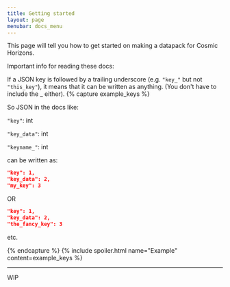 ```yaml
---
title: Getting started
layout: page
menubar: docs_menu
---
```


This page will tell you how to get started on making a datapack for Cosmic Horizons.

Important info for reading these docs:

If a JSON key is followed by a trailing underscore (e.g. `"key_"` but not `"this_key"`), it means that it can be written as anything. (You don't have to include the _ either).
{% capture example_keys %}

So JSON in the docs like:

`"key"`: int

`"key_data"`: int

`"keyname_"`: int

can be written as:

```json
"key": 1,
"key_data": 2,
"my_key": 3
```

OR

```json
"key": 1,
"key_data": 2,
"the_fancy_key": 3
```
etc.

{% endcapture %} {% include spoiler.html name="Example" content=example_keys %}



***


WIP
